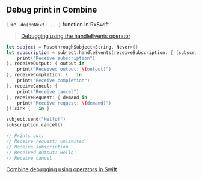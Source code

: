 ## Debug print in Combine

Like `.do(onNext: ...)` function in RxSwift


> [Debugging using the handleEvents operator](https://www.avanderlee.com/debugging/combine-swift/)
```swift
let subject = PassthroughSubject<String, Never>()
let subscription = subject.handleEvents(receiveSubscription: { (subscription) in
    print("Receive subscription")
}, receiveOutput: { output in
    print("Received output: \(output)")
}, receiveCompletion: { _ in
    print("Receive completion")
}, receiveCancel: {
    print("Receive cancel")
}, receiveRequest: { demand in
    print("Receive request: \(demand)")
}).sink { _ in }

subject.send("Hello!")
subscription.cancel()

// Prints out:
// Receive request: unlimited
// Receive subscription
// Received output: Hello!
// Receive cancel
```

[Combine debugging using operators in Swift](https://www.avanderlee.com/debugging/combine-swift/)
